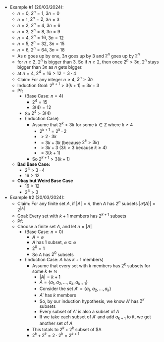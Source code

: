 - Example #1 (20/03/2024):
	- $n=0$, $2^n=1$, $3n=0$
	- $n=1$, $2^n=2$, $3n=3$
	- $n=2$, $2^n=4$, $3n=6$
	- $n=3$, $2^n=8$, $3n=9$
	- $n=4$, $2^n=16$, $3n=12$
	- $n=5$, $2^n=32$, $3n=15$
	- $n=6$, $2^n=64$, $3n=18$
	- As $n$ goes up by one, $3n$ goes up by $3$ and $2^n$ goes up by $2^n$
	- for $n \geq 2$, $2^n$ is bigger than $3$. So if $n \geq 2$, then once $2^n > 3n$, $2^n$ stays bigger than $3n$ as $n$ gets bigger.
	- at $n=4$, $2^4 = 16 > 12 = 3 \cdot 4$
	- Claim: For any integer $n \geq 4$, $2^n > 3n$
	- Induction Goal: $2^{k+1} > 3(k+1) = 3k+3$
	- Pf:
		- (Base Case: $n=4$)
			- $2^4 = 15$
			- $3(4) = 12$
		- So $2^4 > 3(4)$
		- (Induction Case)
			- Assume that $2^k > 3k$ for some $k \in \mathbb{Z}$ where $k \geq 4$
				- $2^{k+1} = 2^k \cdot 2$
				- $> 2 \cdot 3k$
				- $= 3k + 3k$ (because $2^k > 3k$)
				- $>3k+3$ ($3k>3$ because $k \geq 4$)
				- $= 3(k+1)$
			- So $2^{k+1} > 3(k+1)$
	- **Bad Base Case:**
		- $2^4 > 3 \cdot 4$
		- $16 > 12$
	- **Okay but Weird Base Case**
		- $16 > 12$
		- $2^4 > 3$
- Example #2 (20/03/2024):
	- Claim: For any finite set $A$, if $|A| = n$, then $A$ has $2^n$ subsets $|\mathcal{P}(A)| = 2^{|A|}$
	- Goal: Every set with $k+1$ members has $2^{k+1}$ subsets
	- Pf:
	- Choose a finite set $A$, and let $n = |A|$
		- (Base Case: $n = 0$)
			- $A = \varnothing$
			- $A$ has $1$ subset, $\varnothing \subseteq \varnothing$
			- $2^0 = 1$
			- So $A$ has $2^0$ subsets
		- (Induction Case: $A$ has $k+1$ members)
			- Assume that every set with $k$ members has $2^k$ subsets for some $k \in \mathbb{N}$
				- $|A| = k+1$
				- $A = \{a_1,a_2,...,a_k,a_{k+1}\}$
				- Consider the set $A' = \{a_1,a_2,...,a_k\}$
				- $A'$ has $k$ members
				- So, by our induction hypothesis, we know $A'$ has $2^k$ subsets
				- Every subset of $A'$ is also a subset of $A$
				- If we take each subset of $A'$ and add $a_{k+1}$ to it, we get another set of $A$
			- This totals to $2^k + 2^k$ subset of $A
			- $2^k + 2^k = 2 \cdot 2^k = 2^{k+1}$